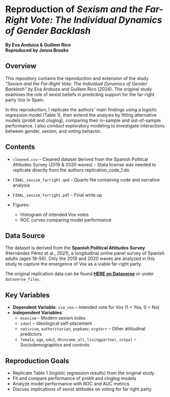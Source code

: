 # Reproduction of *Sexism and the Far-Right Vote: The Individual Dynamics of Gender Backlash*  
**By Eva Anduiza & Guillem Rico**  
**Reproduced by Jenna Brooks**

## Overview

This repository contains the reproduction and extension of the study *"Sexism and the Far-Right Vote: The Individual Dynamics of Gender Backlash"* by Eva Anduiza and Guillem Rico (2024). The original study examines the role of sexist beliefs in predicting support for the far-right party Vox in Spain.

In this reproduction, I replicate the authors' main findings using a logistic regression model (Table 1), then extend the analysis by fitting alternative models (probit and cloglog), comparing their in-sample and out-of-sample performance. I also conduct exploratory modeling to investigate interactions between gender, sexism, and voting behavior.

## Contents

- `cleaned.csv` – Cleaned dataset derived from the Spanish Political Attitudes Survey (2019 & 2020 waves) - Stata license was needed to replicate directly from the authors replication_code_1.do. 
- `FINAL_sexism_farright.qmd` – Quarto file containing code and narrative analysis
- `FINAL_sexism_farright.pdf` - Final write up


- Figures:
  - Histogram of intended Vox votes
  - ROC curves comparing model performance

## Data Source

The dataset is derived from the **Spanish Political Attitudes Survey** (Hernández Pérez et al., 2021), a longitudinal online panel survey of Spanish adults (ages 18–56). Only the 2019 and 2020 waves are analyzed in this study to capture the emergence of Vox as a viable far-right party.

The original replication data can be found [**HERE on Dataverse**](https://dataverse.harvard.edu/dataset.xhtml?persistentId=doi:10.7910/DVN/A11CD5) or under `dataverse_files`.


## Key Variables

- **Dependent Variable**: `vim_vox` – Intended vote for Vox (1 = Yes, 0 = No)
- **Independent Variables**: 
  - `msexism` – Modern sexism index
  - `ideol` – Ideological self-placement
  - `nativism`, `authoritarian`, `pop6amz`, `orgterr` – Other attitudinal predictors
  - `female`, `age`, `edu3`, `dhincome_all`, `livingpartner`, `intpol` – Sociodemographics and controls

## Reproduction Goals

- Replicate Table 1 (logistic regression results) from the original study
- Fit and compare performance of probit and cloglog models
- Analyze model performance with ROC and AUC metrics
- Discuss implications of sexist attitudes on voting for far right party
